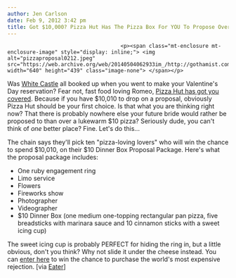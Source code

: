 ```yaml
---
author: Jen Carlson
date: Feb 9, 2012 3:42 pm
title: Got $10,000? Pizza Hut Has The Pizza Box For YOU To Propose Over
---
```


	
										<p><span class="mt-enclosure mt-enclosure-image" style="display: inline;"> <img alt="pizzaproposal0212.jpeg" src="https://web.archive.org/web/20140504062933im_/http://gothamist.com/attachments/arts_jen/pizzaproposal0212.jpeg" width="640" height="439" class="image-none"> </span></p>

<p>Was <a href="https://web.archive.org/web/20140504062933/http://gothamist.com/2012/01/17/white_castle_valentines_reservation.php">White Castle</a> all booked up when you went to make your Valentine&apos;s Day reservation? Fear not, fast food loving Romeo, <a href="https://web.archive.org/web/20140504062933/http://www.pizzahut.com/proposal.html">Pizza Hut has got you covered</a>. Because if you have $10,010 to drop on a proposal, obviously Pizza Hut should be your first choice. Is that what you are thinking right now? That there is probably nowhere else your future bride would rather be proposed to than over a lukewarm $10 pizza? Seriously dude, you can&apos;t think of <em>one</em> better place? Fine. Let&apos;s do this...</p>

<p>The chain says they&apos;ll pick ten &quot;pizza-loving lovers&quot; who will win the chance to spend $10,010, on their $10 Dinner Box Proposal Package. Here&apos;s what the proposal package includes:</p>

<ul><li>One ruby engagement ring
</li><li>Limo service
</li><li>Flowers
</li><li>Fireworks show
</li><li>Photographer
</li><li>Videographer
</li><li>$10 Dinner Box (one medium one-topping rectangular pan pizza, five breadsticks with marinara sauce and 10 cinnamon sticks with a sweet icing cup)</li></ul>

<p>The sweet icing cup is probably PERFECT for hiding the ring in, but a little obvious, don&apos;t you think? Why not slide it under the cheese instead. You can <a href="https://web.archive.org/web/20140504062933/http://www.pizzahut.com/proposal.html">enter here</a> to win the chance to purchase the world&apos;s most expensive rejection. [via <a href="https://web.archive.org/web/20140504062933/http://eater.com/archives/2012/02/09/pizza-huts-10k-engagement-party-package-includes-ring-fireworks-pizza.php ">Eater</a>]</p>					
										
									
				